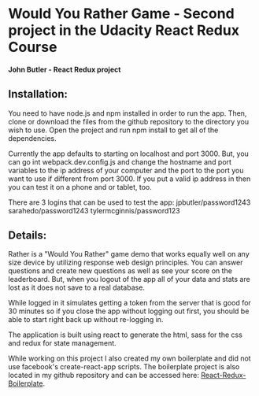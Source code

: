 # Would You Rather Game - Second project in the Udacity React Redux Course
#### John Butler - React Redux project

## Installation:
You need to have  node.js and npm installed in order to run the app. Then, clone or download the files from the github repository to the directory you wish to use. Open the project and run npm install to get all of the dependencies.

Currently the app defaults to starting on localhost and port 3000. But, you can go int webpack.dev.config.js and change the hostname and port variables to the ip address of your computer and the port to the port you want to use if different from port 3000. If you put a valid ip address in then you can test it on a phone and or tablet, too.

There are 3 logins that can be used to test the app:
jpbutler/password1243
sarahedo/password1243
tylermcginnis/password123

## Details:
Rather is a "Would You Rather" game demo that works equally well on any size device by utilizing response web design principles.
You can answer questions and create new questions as well as see your score on the leaderboard. But, when you logout of the app all of your data and stats are lost as it does not save to a real database.


While logged in it simulates getting a token from the server that is good for 30 minutes so if you close the app without logging out first, you should be able to start right back up without re-logging in.

The application is built using react to generate the html, sass for the css and redux for state management.

While working on this project I also created my own boilerplate and did not use facebook's create-react-app scripts. The boilerplate project is also located in my github repository and can be accessed here: [React-Redux-Boilerplate](https://github.com/cosmicfilament/React-Redux-Boilerplate).
